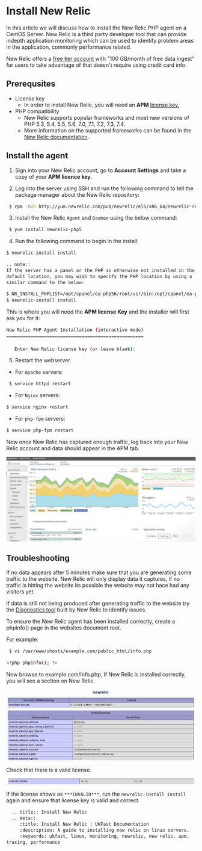 # Install New Relic

In this article we will discuss how to install the New Relic PHP agent on a CentOS Server. New Relic is a third party developer tool that can provide indepth application monitoring which can be used to identify problem areas in the application, commonly performance related.

New Relic offers a [free tier account](https://newrelic.com/signup/) with "100 GB/month of free data ingest" for users to take advantage of that doesn't require using credit card info.

## Prerequsites 

- License key 
  - In order to install New Relic, you will need an **APM** [license key.](https://docs.newrelic.com/docs/accounts/install-new-relic/account-setup/license-key) 
- PHP compatibility 
  - New Relic supports popular frameworks and most new versions of PHP 5.3, 5.4, 5.5, 5.6, 7.0, 7.1, 7.2, 7.3, 7.4.
  - More information on the supported frameworks can be found in the [New Relic documentation](https://docs.newrelic.com/docs/agents/php-agent/getting-started/php-agent-compatibility-requirements).

## Install the agent

1. Sign into your New Relic account, go to **Account Settings** and take a copy of your **APM licence key**.

2. Log into the server using SSH and run the following command to tell the package manager about the New Relic repository:

```bash
 $ rpm -Uvh http://yum.newrelic.com/pub/newrelic/el5/x86_64/newrelic-repo-5-3.noarch.rpm
```

3. Install the New Relic `Agent` and `Daemon` using the below command:

```bash
 $ yum install newrelic-php5
 ```

 4. Run the following command to begin in the install:

 ```bash
 $ newrelic-install install
 ```

```eval_rst
.. note::
If the server has a panel or the PHP is otherwise not installed in the default location, you may wish to specify the PHP location by using a similar command to the below:
```
```bash
$ NR_INSTALL_PHPLIST=/opt/cpanel/ea-php56/root/usr/bin:/opt/cpanel/ea-php71/root/usr/bin:/opt/cpanel/ea-php70/root/usr/bin:/opt/cpanel/ea-php73/root/usr/bin; export NR_INSTALL_PHPLIST
$ newrelic-install install
```


This is where you will need the **APM license Key** and the installer will first ask you for it:

```bash
New Relic PHP Agent Installation (interactive mode)
===================================================

   Enter New Relic license key (or leave blank):
```

5. Restart the webserver.

- For `Apache` servers:
```bash
 $ service httpd restart
```
- For `Nginx` servers:
```bash
$ service nginx restart
```
- For `php-fpm` servers:
```bash
$ service php-fpm restart
```

Now once New Relic has captured enough traffic, log back into your New Relic account and data should appear in the APM tab.

![New Relic Graph](files/newrelic-graph.PNG)

## Troubleshooting

If no data appears after 5 minutes make sure that you are generating some traffic to the website. New Relic will only display data it captures, if no traffic is hitting the website its possible the website may not hace had any visitors yet. 

If data is still not being produced after generating traffic to the website try the [Diagnostics tool](https://docs.newrelic.com/docs/using-new-relic/cross-product-functions/troubleshooting/new-relic-diagnostics) built by New Relic to identify issues.

To ensure the New Relic agent has been installed correctly, create a phpinfo() page in the websites document root.

For example:

```bash
 $ vi /var/www/vhosts/example.com/public_html/info.php
```
```bash
<?php phpinfo(); ?>
```
Now browse to example.com/info.php, if New Relic is installed correctly, you will see a section on New Relic.

![php-info page](files/newrelic-phpinfo.PNG)

Check that there is a valid license. 

![php-info licence](files/newrelic-license.PNG)

If the license shows as `***INVALID***`, run the `newrelic-install install` again and ensure that license key is valid and correct.

```eval_rst
  .. title:: Install New Relic
  .. meta::
     :title: Install New Relic | UKFast Documentation
     :description: A guide to installing new relic on linux servers.
     :keywords: ukfast, linux, monitoring, newrelic, new relic, apm, tracing, performance
```
